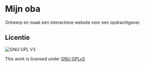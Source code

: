 # Mijn oba
Ontwerp en maak een interactieve website voor een opdrachtgever.

## Licentie

![GNU GPL V3](https://www.gnu.org/graphics/gplv3-127x51.png)

This work is licensed under [GNU GPLv3](./LICENSE).

